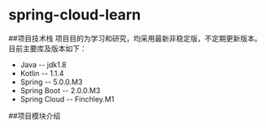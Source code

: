 # spring-cloud-learn

##项目技术栈
项目目的为学习和研究，均采用最新非稳定版，不定期更新版本。目前主要库及版本如下：

 - Java -- jdk1.8
 - Kotlin -- 1.1.4
 - Spring -- 5.0.0.M3
 - Spring Boot -- 2.0.0.M3
 - Spring Cloud -- Finchley.M1
 
 ##项目模块介绍